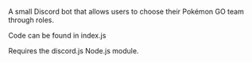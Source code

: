 A small Discord bot that allows users to choose their Pokémon GO team through roles.

Code can be found in index.js

Requires the discord.js Node.js module.
